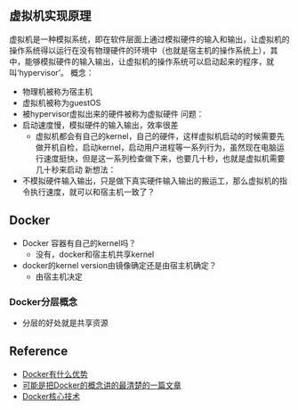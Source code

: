 ## 虚拟机实现原理
虚拟机是一种模拟系统，即在软件层面上通过模拟硬件的输入和输出，让虚拟机的操作系统得以运行在没有物理硬件的环境中（也就是宿主机的操作系统上），其中，能够模拟硬件的输入输出，让虚拟机的操作系统可以启动起来的程序，就叫‘hypervisor’。
概念：
- 物理机被称为宿主机
- 虚拟机被称为guestOS
- 被hypervisor虚拟出来的硬件被称为虚拟硬件
问题：
- 启动速度慢，模拟硬件的输入输出，效率很差
    - 虚拟机都会有自己的kernel，自己的硬件，这样虚拟机启动的时候需要先做开机自检，启动kernel，启动用户进程等一系列行为，虽然现在电脑运行速度挺快，但是这一系列检查做下来，也要几十秒，也就是虚拟机需要几十秒来启动
新想法：
- 不模拟硬件输入输出，只是做下真实硬件输入输出的搬运工，那么虚拟机的指令执行速度，就可以和宿主机一致了？
## Docker
- Docker 容器有自己的kernel吗？
    - 没有，docker和宿主机共享kernel
- docker的kernel version由镜像确定还是由宿主机确定？
    - 由宿主机决定
### Docker分层概念
- 分层的好处就是共享资源



## Reference
- [Docker有什么优势](https://www.jianshu.com/p/847b58b8db16)
- [可能是把Docker的概念讲的最清楚的一篇文章](https://zhuanlan.zhihu.com/p/38552635)
- [Docker核心技术](https://www.infoq.cn/article/docker-core-technology-preview)